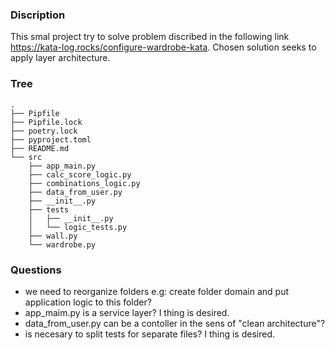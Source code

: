 ### Discription
This smal project try to solve problem discribed in the following link https://kata-log.rocks/configure-wardrobe-kata. Chosen solution seeks to apply layer architecture.

### Tree
```
.
├── Pipfile
├── Pipfile.lock
├── poetry.lock
├── pyproject.toml
├── README.md
└── src
    ├── app_main.py
    ├── calc_score_logic.py
    ├── combinations_logic.py
    ├── data_from_user.py
    ├── __init__.py
    ├── tests
    │   ├── __init__.py
    │   └── logic_tests.py
    ├── wall.py
    └── wardrobe.py
```
### Questions
- we need to reorganize folders e.g:
    create folder domain and put application logic to this folder? 
- app_maim.py is a service layer? I thing is desired.
- data_from_user.py can be a contoller in the sens of "clean architecture"?
- is necesary to split tests for separate files? I thing is desired.
